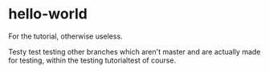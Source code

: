 # hello-world
For the tutorial, otherwise useless.

Testy test testing other branches which aren't master and are actually made for testing, within the testing tutorialtest of course.
